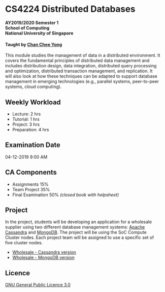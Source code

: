 # CS4224 Distributed Databases

__AY2019/2020 Semester 1<br>
School of Computing<br>
National University of Singapore__

#### Taught by [Chan Chee Yong](https://www.comp.nus.edu.sg/~chancy/)

This module studies the management of data in a distributed environment. It covers the fundamental principles of distributed data management and includes distribution design, data integration, distributed query processing and optimization, distributed transaction management, and replication. It will also look at how these techniques can be adapted to support database management in emerging technologies (e.g., parallel systems, peer-to-peer systems, cloud computing).

## Weekly Workload

- Lecture: 2 hrs
- Tutorial: 1 hrs
- Project: 3 hrs
- Preparation: 4 hrs

## Examination Date

04-12-2019 9:00 AM

## CA Components

- Assignments 15%
- Team Project 35%
- Final Examination 50% _(closed book with helpsheet)_

## Project

In the project, students will be developing an application for a wholesale supplier using two different database management systems: [Apache Cassandra](http://cassandra.apache.org/) and [MongoDB](https://www.mongodb.com). The project will be using the SoC Compute Cluster nodes. Each project team will be assigned to use a specific set of five cluster nodes.

- [Wholesale - Cassandra version](https://github.com/yunpengn/Wholesale-Cassandra)
- [Wholesale - MongoDB version](https://github.com/yunpengn/Wholesale-Mongo)

## Licence

[GNU General Public Licence 3.0](LICENSE)
